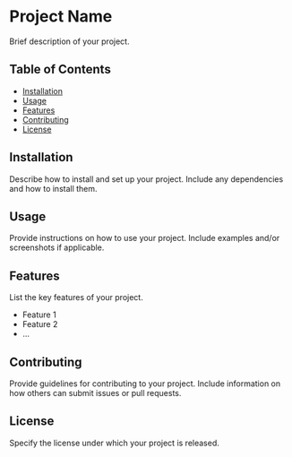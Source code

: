 # Project Name

Brief description of your project.

## Table of Contents
- [Installation](#installation)
- [Usage](#usage)
- [Features](#features)
- [Contributing](#contributing)
- [License](#license)

## Installation

Describe how to install and set up your project. Include any dependencies and how to install them.

## Usage

Provide instructions on how to use your project. Include examples and/or screenshots if applicable.

## Features

List the key features of your project.

- Feature 1
- Feature 2
- ...

## Contributing

Provide guidelines for contributing to your project. Include information on how others can submit issues or pull requests.

## License

Specify the license under which your project is released.
